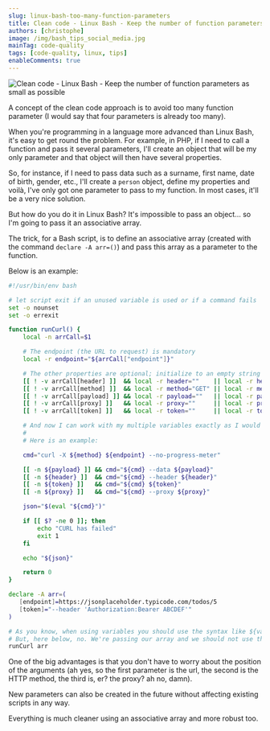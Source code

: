 ```yaml
---
slug: linux-bash-too-many-function-parameters
title: Clean code - Linux Bash - Keep the number of function parameters as small as possible
authors: [christophe]
image: /img/bash_tips_social_media.jpg
mainTag: code-quality
tags: [code-quality, linux, tips]
enableComments: true
---
```

![Clean code - Linux Bash - Keep the number of function parameters as small as possible](/img/bash_tips_banner.jpg)

A concept of the clean code approach is to avoid too many function parameter (I would say that four parameters is already too many).

When you're programming in a language more advanced than Linux Bash, it's easy to get round the problem. For example, in PHP, if I need to call a function and pass it several parameters, I'll create an object that will be my only parameter and that object will then have several properties.

So, for instance, if I need to pass data such as a surname, first name, date of birth, gender, etc., I'll create a `person` object, define my properties and voilà, I've only got one parameter to pass to my function. In most cases, it'll be a very nice solution.

But how do you do it in Linux Bash? It's impossible to pass an object... so I'm going to pass it an associative array.

<!-- truncate -->

The trick, for a Bash script, is to define an associative array (created with the command `declare -A arr=()`) and pass this array as a parameter to the function.

Below is an example:

<Snippets filename="curl.sh">

```bash
#!/usr/bin/env bash

# let script exit if an unused variable is used or if a command fails
set -o nounset
set -o errexit

function runCurl() {
    local -n arrCall=$1

    # The endpoint (the URL to request) is mandatory
    local -r endpoint="${arrCall["endpoint"]}"

    # The other properties are optional; initialize to an empty string or any other default values
    [[ ! -v arrCall[header] ]]  && local -r header=""    || local -r header="${ arrCall["header"]}"
    [[ ! -v arrCall[method] ]]  && local -r method="GET" || local -r method="${arrCall["method"]}"
    [[ ! -v arrCall[payload] ]] && local -r payload=""   || local -r payload="${arrCall["payload"]}"
    [[ ! -v arrCall[proxy] ]]   && local -r proxy=""     || local -r proxy="${arrCall["proxy"]}"
    [[ ! -v arrCall[token] ]]   && local -r token=""     || local -r token="${arrCall["token"]}"

    # And now I can work with my multiple variables exactly as I would have done if I'd passed them all as parameters.
    #
    # Here is an example:

    cmd="curl -X ${method} ${endpoint} --no-progress-meter"

    [[ -n ${payload} ]] && cmd="${cmd} --data ${payload}"
    [[ -n ${header} ]]  && cmd="${cmd} --header ${header}"
    [[ -n ${token} ]]   && cmd="${cmd} ${token}"
    [[ -n ${proxy} ]]   && cmd="${cmd} --proxy ${proxy}"

    json="$(eval "${cmd}")"

    if [[ $? -ne 0 ]]; then
        echo "CURL has failed"
        exit 1
    fi

    echo "${json}"

    return 0
}

declare -A arr=(
   [endpoint]=https://jsonplaceholder.typicode.com/todos/5
   [token]="--header 'Authorization:Bearer ABCDEF'"
)

# As you know, when using variables you should use the syntax like ${variable}
# But, here below, no. We're passing our array and we should not use the `$`
runCurl arr
```

</Snippets>

One of the big advantages is that you don't have to worry about the position of the arguments (ah yes, so the first parameter is the url, the second is the HTTP method, the third is, er? the proxy? ah no, damn).

New parameters can also be created in the future without affecting existing scripts in any way.

Everything is much cleaner using an associative array and more robust too.
